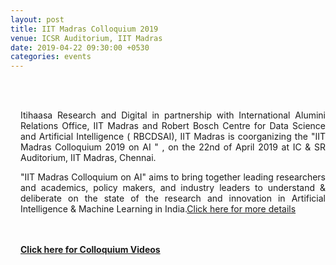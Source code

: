 ```yaml
---
layout: post
title: IIT Madras Colloquium 2019
venue: ICSR Auditorium, IIT Madras
date: 2019-04-22 09:30:00 +0530
categories: events
---
```

<div style="padding-left:16px"><br><br><p align="justify">Itihaasa Research and Digital in partnership with International Alumini Relations Office, IIT Madras and Robert Bosch Centre for Data Science and Artificial Intelligence ( RBCDSAI), IIT Madras is coorganizing the "IIT Madras Colloquium 2019 on AI " , on the 22nd of April 2019 at IC & SR Auditorium, IIT Madras, Chennai.</p><p align="justify">"IIT Madras Colloquium on AI" aims to bring together leading researchers and academics, policy makers, and industry leaders to understand & deliberate on the state of the research and innovation in Artificial Intelligence & Machine Learning in India.<a href="https://alumni.iitm.ac.in/ai-colloquium/">Click here for more details</a></p><br><br>
<strong> <a href="https://rbc-dsai-iitm.github.io/2019/04/22/IIT-Madras-Colloquium-videos.html">Click here for Colloquium Videos</a></strong></div>

